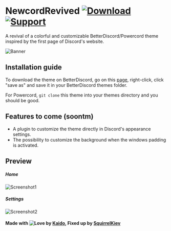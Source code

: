 # NewcordRevived [![Download][download-badge]][download-link] [![Support][support-badge]][support-link]

[download-badge]: https://raw.githubusercontent.com/SquirrelKiev/NewcordRevived/main/icons/github/download.svg
[support-badge]: https://raw.githubusercontent.com/SquirrelKiev/NewcordRevived/main/icons/github/support.svg
[download-link]: https://raw.githubusercontent.com/SquirrelKiev/NewcordRevived/main/src/newcord.theme.css
[support-link]: https://github.com/SquirrelKiev/NewcordRevived/issues

A revival of a colorful and customizable BetterDiscord/Powercord theme inspired by the first page of Discord's website.

![Banner](https://raw.githubusercontent.com/SquirrelKiev/NewcordRevived/main/icons/github/NewcordBanner.png)

## Installation guide

To download the theme on BetterDiscord, go on this [page][download-link], right-click, click "save as" and save it in your BetterDiscord themes folder. 

For Powercord, `git clone` this theme into your themes directory and you should be good. 

## Features to come (soontm)

-   A plugin to customize the theme directly in Discord's appearance settings.
-   The possibility to customize the background when the windows padding is activated.

## Preview

##### Home

![Screenshot1](https://github.com/SquirrelKiev/NewcordRevived/blob/main/icons/github/NewcordHome.png)

##### Settings

![Screenshot2](https://github.com/SquirrelKiev/NewcordRevived/blob/main/icons/github/NewcordSettings.png)

#### **Made with ![Love](https://raw.githubusercontent.com/SquirrelKiev/NewcordRevived/main/icons/github/heart.svg) by [Kaido](https://github.com/kaiidoo), Fixed up by [SquirrelKiev](https://github.com/SquirrelKiev)**
